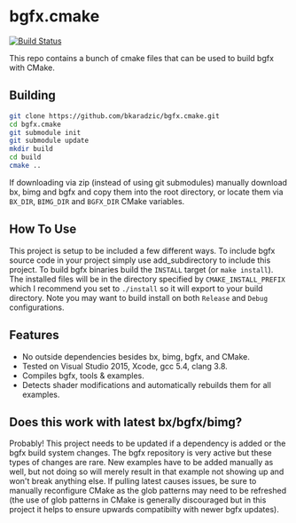 bgfx.cmake
===================
[![Build Status](https://github.com/bkaradzic/bgfx.cmake/workflows/Release/badge.svg)](https://github.com/bkaradzic/bgfx.cmake/workflows/Release/badge.svg)

This repo contains a bunch of cmake files that can be used to build bgfx with CMake.

Building
-------------

```bash
git clone https://github.com/bkaradzic/bgfx.cmake.git
cd bgfx.cmake
git submodule init
git submodule update
mkdir build
cd build
cmake ..
```

If downloading via zip (instead of using git submodules) manually download bx, bimg and bgfx and copy them into the root directory, or locate them via `BX_DIR`, `BIMG_DIR` and `BGFX_DIR` CMake variables.

How To Use
-------------
This project is setup to be included a few different ways. To include bgfx source code in your project simply use add_subdirectory to include this project. To build bgfx binaries build the `INSTALL` target (or `make install`). The installed files will be in the directory specified by `CMAKE_INSTALL_PREFIX` which I recommend you set to `./install` so it will export to your build directory. Note you may want to build install on both `Release` and `Debug` configurations.

Features
-------------
* No outside dependencies besides bx, bimg, bgfx, and CMake.
* Tested on Visual Studio 2015, Xcode, gcc 5.4, clang 3.8.
* Compiles bgfx, tools & examples.
* Detects shader modifications and automatically rebuilds them for all examples.

Does this work with latest bx/bgfx/bimg?
-------------
Probably! This project needs to be updated if a dependency is added or the bgfx build system changes. The bgfx repository is very active but these types of changes are rare. New examples have to be added manually as well, but not doing so will merely result in that example not showing up and won't break anything else. If pulling latest causes issues, be sure to manually reconfigure CMake as the glob patterns may need to be refreshed (the use of glob patterns in CMake is generally discouraged but in this project it helps to ensure upwards compatibilty with newer bgfx updates).
